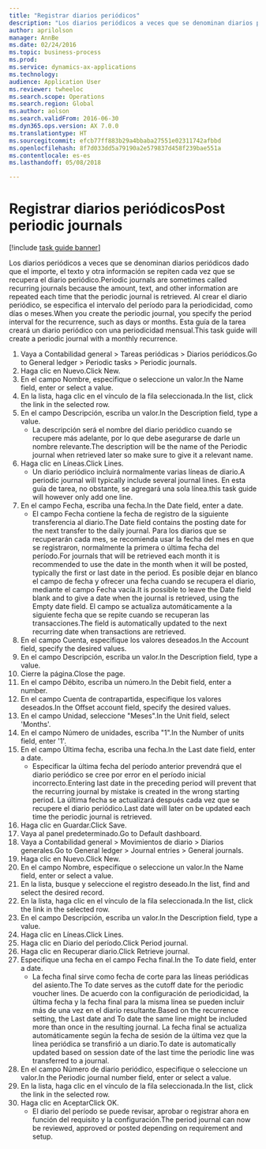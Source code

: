 ```yaml
--- 
title: "Registrar diarios periódicos"
description: "Los diarios periódicos a veces que se denominan diarios periódicos dado que el importe, el texto y otra información se repiten cada vez que se recupera el diario periódico."
author: aprilolson
manager: AnnBe
ms.date: 02/24/2016
ms.topic: business-process
ms.prod: 
ms.service: dynamics-ax-applications
ms.technology: 
audience: Application User
ms.reviewer: twheeloc
ms.search.scope: Operations
ms.search.region: Global
ms.author: aolson
ms.search.validFrom: 2016-06-30
ms.dyn365.ops.version: AX 7.0.0
ms.translationtype: HT
ms.sourcegitcommit: efcb77ff883b29a4bbaba27551e02311742afbbd
ms.openlocfilehash: 8f7d033dd5a79190a2e579837d458f239bae551a
ms.contentlocale: es-es
ms.lasthandoff: 05/08/2018

---
```

# <a name="post-periodic-journals"></a><span data-ttu-id="2e0a2-103">Registrar diarios periódicos</span><span class="sxs-lookup"><span data-stu-id="2e0a2-103">Post periodic journals</span></span>

[!include [task guide banner](../../includes/task-guide-banner.md)]

<span data-ttu-id="2e0a2-104">Los diarios periódicos a veces que se denominan diarios periódicos dado que el importe, el texto y otra información se repiten cada vez que se recupera el diario periódico.</span><span class="sxs-lookup"><span data-stu-id="2e0a2-104">Periodic journals are sometimes called recurring journals because the amount, text, and other information are repeated each time that the periodic journal is retrieved.</span></span> <span data-ttu-id="2e0a2-105">Al crear el diario periódico, se especifica el intervalo del período para la periodicidad, como días o meses.</span><span class="sxs-lookup"><span data-stu-id="2e0a2-105">When you create the periodic journal, you specify the period interval for the recurrence, such as days or months.</span></span> <span data-ttu-id="2e0a2-106">Esta guía de la tarea creará un diario periódico con una periodicidad mensual.</span><span class="sxs-lookup"><span data-stu-id="2e0a2-106">This task guide will create a periodic journal with a monthly recurrence.</span></span>



1. <span data-ttu-id="2e0a2-107">Vaya a Contabilidad general > Tareas periódicas > Diarios periódicos.</span><span class="sxs-lookup"><span data-stu-id="2e0a2-107">Go to General ledger > Periodic tasks > Periodic journals.</span></span>
2. <span data-ttu-id="2e0a2-108">Haga clic en Nuevo.</span><span class="sxs-lookup"><span data-stu-id="2e0a2-108">Click New.</span></span>
3. <span data-ttu-id="2e0a2-109">En el campo Nombre, especifique o seleccione un valor.</span><span class="sxs-lookup"><span data-stu-id="2e0a2-109">In the Name field, enter or select a value.</span></span>
4. <span data-ttu-id="2e0a2-110">En la lista, haga clic en el vínculo de la fila seleccionada.</span><span class="sxs-lookup"><span data-stu-id="2e0a2-110">In the list, click the link in the selected row.</span></span>
5. <span data-ttu-id="2e0a2-111">En el campo Descripción, escriba un valor.</span><span class="sxs-lookup"><span data-stu-id="2e0a2-111">In the Description field, type a value.</span></span>
    * <span data-ttu-id="2e0a2-112">La descripción será el nombre del diario periódico cuando se recupere más adelante, por lo que debe asegurarse de darle un nombre relevante.</span><span class="sxs-lookup"><span data-stu-id="2e0a2-112">The description will be the name of the Periodic journal when retrieved later so make sure to give it a relevant name.</span></span>  
6. <span data-ttu-id="2e0a2-113">Haga clic en Líneas.</span><span class="sxs-lookup"><span data-stu-id="2e0a2-113">Click Lines.</span></span>
    * <span data-ttu-id="2e0a2-114">Un diario periódico incluirá normalmente varias líneas de diario.</span><span class="sxs-lookup"><span data-stu-id="2e0a2-114">A periodic journal will typically include several journal lines.</span></span> <span data-ttu-id="2e0a2-115">En esta guía de tarea, no obstante, se agregará una sola línea.</span><span class="sxs-lookup"><span data-stu-id="2e0a2-115">this task guide will however only add one line.</span></span>  
7. <span data-ttu-id="2e0a2-116">En el campo Fecha, escriba una fecha.</span><span class="sxs-lookup"><span data-stu-id="2e0a2-116">In the Date field, enter a date.</span></span>
    * <span data-ttu-id="2e0a2-117">El campo Fecha contiene la fecha de registro de la siguiente transferencia al diario.</span><span class="sxs-lookup"><span data-stu-id="2e0a2-117">The Date field contains the posting date for the next transfer to the daily journal.</span></span> <span data-ttu-id="2e0a2-118">Para los diarios que se recuperarán cada mes, se recomienda usar la fecha del mes en que se registraron, normalmente la primera o última fecha del período.</span><span class="sxs-lookup"><span data-stu-id="2e0a2-118">For journals that will be retrieved each month it is recommended to use the date in the month when it will be posted, typically the first or last date in the period.</span></span> <span data-ttu-id="2e0a2-119">Es posible dejar en blanco el campo de fecha y ofrecer una fecha cuando se recupera el diario, mediante el campo Fecha vacía.</span><span class="sxs-lookup"><span data-stu-id="2e0a2-119">It is possible to leave the Date field blank and to give a date when the journal is retrieved, using the Empty date field.</span></span>    <span data-ttu-id="2e0a2-120">El campo se actualiza automáticamente a la siguiente fecha que se repite cuando se recuperan las transacciones.</span><span class="sxs-lookup"><span data-stu-id="2e0a2-120">The field is automatically updated to the next recurring date when transactions are retrieved.</span></span>  
8. <span data-ttu-id="2e0a2-121">En el campo Cuenta, especifique los valores deseados.</span><span class="sxs-lookup"><span data-stu-id="2e0a2-121">In the Account field, specify the desired values.</span></span>
9. <span data-ttu-id="2e0a2-122">En el campo Descripción, escriba un valor.</span><span class="sxs-lookup"><span data-stu-id="2e0a2-122">In the Description field, type a value.</span></span>
10. <span data-ttu-id="2e0a2-123">Cierre la página.</span><span class="sxs-lookup"><span data-stu-id="2e0a2-123">Close the page.</span></span>
11. <span data-ttu-id="2e0a2-124">En el campo Débito, escriba un número.</span><span class="sxs-lookup"><span data-stu-id="2e0a2-124">In the Debit field, enter a number.</span></span>
12. <span data-ttu-id="2e0a2-125">En el campo Cuenta de contrapartida, especifique los valores deseados.</span><span class="sxs-lookup"><span data-stu-id="2e0a2-125">In the Offset account field, specify the desired values.</span></span>
13. <span data-ttu-id="2e0a2-126">En el campo Unidad, seleccione "Meses".</span><span class="sxs-lookup"><span data-stu-id="2e0a2-126">In the Unit field, select 'Months'.</span></span>
14. <span data-ttu-id="2e0a2-127">En el campo Número de unidades, escriba "1".</span><span class="sxs-lookup"><span data-stu-id="2e0a2-127">In the Number of units field, enter '1'.</span></span>
15. <span data-ttu-id="2e0a2-128">En el campo Última fecha, escriba una fecha.</span><span class="sxs-lookup"><span data-stu-id="2e0a2-128">In the Last date field, enter a date.</span></span>
    * <span data-ttu-id="2e0a2-129">Especificar la última fecha del período anterior prevendrá que el diario periódico se cree por error en el período inicial incorrecto.</span><span class="sxs-lookup"><span data-stu-id="2e0a2-129">Entering last date in the preceding period will prevent that the recurring journal by mistake is created in the wrong starting period.</span></span> <span data-ttu-id="2e0a2-130">La última fecha se actualizará después cada vez que se recupere el diario periódico.</span><span class="sxs-lookup"><span data-stu-id="2e0a2-130">Last date will later on be updated each time the periodic journal is retrieved.</span></span>  
16. <span data-ttu-id="2e0a2-131">Haga clic en Guardar.</span><span class="sxs-lookup"><span data-stu-id="2e0a2-131">Click Save.</span></span>
17. <span data-ttu-id="2e0a2-132">Vaya al panel predeterminado.</span><span class="sxs-lookup"><span data-stu-id="2e0a2-132">Go to Default dashboard.</span></span>
18. <span data-ttu-id="2e0a2-133">Vaya a Contabilidad general > Movimientos de diario > Diarios generales.</span><span class="sxs-lookup"><span data-stu-id="2e0a2-133">Go to General ledger > Journal entries > General journals.</span></span>
19. <span data-ttu-id="2e0a2-134">Haga clic en Nuevo.</span><span class="sxs-lookup"><span data-stu-id="2e0a2-134">Click New.</span></span>
20. <span data-ttu-id="2e0a2-135">En el campo Nombre, especifique o seleccione un valor.</span><span class="sxs-lookup"><span data-stu-id="2e0a2-135">In the Name field, enter or select a value.</span></span>
21. <span data-ttu-id="2e0a2-136">En la lista, busque y seleccione el registro deseado.</span><span class="sxs-lookup"><span data-stu-id="2e0a2-136">In the list, find and select the desired record.</span></span>
22. <span data-ttu-id="2e0a2-137">En la lista, haga clic en el vínculo de la fila seleccionada.</span><span class="sxs-lookup"><span data-stu-id="2e0a2-137">In the list, click the link in the selected row.</span></span>
23. <span data-ttu-id="2e0a2-138">En el campo Descripción, escriba un valor.</span><span class="sxs-lookup"><span data-stu-id="2e0a2-138">In the Description field, type a value.</span></span>
24. <span data-ttu-id="2e0a2-139">Haga clic en Líneas.</span><span class="sxs-lookup"><span data-stu-id="2e0a2-139">Click Lines.</span></span>
25. <span data-ttu-id="2e0a2-140">Haga clic en Diario del período.</span><span class="sxs-lookup"><span data-stu-id="2e0a2-140">Click Period journal.</span></span>
26. <span data-ttu-id="2e0a2-141">Haga clic en Recuperar diario.</span><span class="sxs-lookup"><span data-stu-id="2e0a2-141">Click Retrieve journal.</span></span>
27. <span data-ttu-id="2e0a2-142">Especifique una fecha en el campo Fecha final.</span><span class="sxs-lookup"><span data-stu-id="2e0a2-142">In the To date field, enter a date.</span></span>
    * <span data-ttu-id="2e0a2-143">La fecha final sirve como fecha de corte para las líneas periódicas del asiento.</span><span class="sxs-lookup"><span data-stu-id="2e0a2-143">The To date serves as the cutoff date for the periodic voucher lines.</span></span> <span data-ttu-id="2e0a2-144">De acuerdo con la configuración de periodicidad, la última fecha y la fecha final para la misma línea se pueden incluir más de una vez en el diario resultante.</span><span class="sxs-lookup"><span data-stu-id="2e0a2-144">Based on the recurrence setting, the Last date and To date the same line might be included more than once in the resulting journal.</span></span> <span data-ttu-id="2e0a2-145">La fecha final se actualiza automáticamente según la fecha de sesión de la última vez que la línea periódica se transfirió a un diario.</span><span class="sxs-lookup"><span data-stu-id="2e0a2-145">To date is automatically updated based on  session date of the last time the periodic line was transferred to a journal.</span></span>  
28. <span data-ttu-id="2e0a2-146">En el campo Número de diario periódico, especifique o seleccione un valor.</span><span class="sxs-lookup"><span data-stu-id="2e0a2-146">In the Periodic journal number field, enter or select a value.</span></span>
29. <span data-ttu-id="2e0a2-147">En la lista, haga clic en el vínculo de la fila seleccionada.</span><span class="sxs-lookup"><span data-stu-id="2e0a2-147">In the list, click the link in the selected row.</span></span>
30. <span data-ttu-id="2e0a2-148">Haga clic en Aceptar</span><span class="sxs-lookup"><span data-stu-id="2e0a2-148">Click OK.</span></span>
    * <span data-ttu-id="2e0a2-149">El diario del período se puede revisar, aprobar o registrar ahora en función del requisito y la configuración.</span><span class="sxs-lookup"><span data-stu-id="2e0a2-149">The period journal can now be reviewed, approved or posted depending on requirement and setup.</span></span>  



